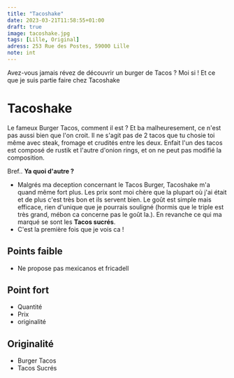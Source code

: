 ```yaml
---
title: "Tacoshake"
date: 2023-03-21T11:58:55+01:00
draft: true
image: tacoshake.jpg
tags: [Lille, Original]
adress: 253 Rue des Postes, 59000 Lille
note: int
---
```


Avez-vous jamais révez de découvrir un burger de Tacos ? Moi si ! Et ce que je suis partie faire chez Tacoshake
<!--more-->

# Tacoshake
Le fameux Burger Tacos, comment il est ?
Et ba malheuresement, ce n'est pas aussi bien que l'on croit. Il ne s'agit pas de 2 tacos que tu chosie toi même avec steak, fromage et crudités entre les deux. Enfait l'un des tacos est composé de rustik et l'autre d'onion rings, et on ne peut pas modifié la composition.

Bref..
**Ya quoi d'autre ?**
- Malgrés ma deception concernant le Tacos Burger, Tacoshake m'a quand même fort plus.
Les prix sont moi chère que la plupart où j'ai était et de plus c'est très bon et ils servent bien.
Le goût est simple mais efficace, rien d'unique que je pourrais souligné (hormis que le triple est très grand, mébon ca concerne pas le goût la.).
En revanche ce qui  ma marqué se sont les **Tacos sucrés**.
- C'est la première fois que je vois ca !

## Points faible
- Ne propose pas mexicanos et fricadell


## Point fort 
- Quantité
- Prix
- originalité

## Originalité
- Burger Tacos
- Tacos Sucrés